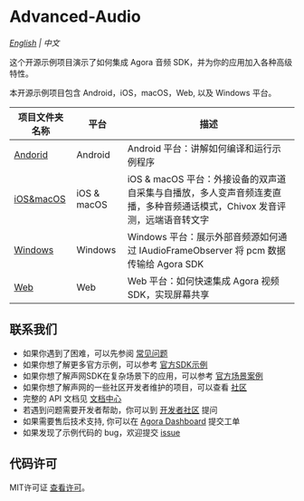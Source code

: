 # Advanced-Audio

*[English](README.md) | 中文*

这个开源示例项目演示了如何集成 Agora 音频 SDK，并为你的应用加入各种高级特性。

本开源示例项目包含 Android，iOS，macOS，Web, 以及 Windows 平台。

项目文件夹名称|平台|描述
---|---|---
[Andorid](./Android)|Android|Android 平台：讲解如何编译和运行示例程序
[iOS&macOS](./iOS&macOS)|iOS & macOS|iOS & macOS 平台：外接设备的双声道自采集与自播放，多人变声音频连麦直播，多种音频通话模式，Chivox 发音评测，远端语音转文字
[Windows](./Windows)|Windows|Windows 平台：展示外部音频源如何通过 IAudioFrameObserver 将 pcm 数据传输给 Agora SDK
[Web](./Web)|Web|Web 平台：如何快速集成 Agora 视频 SDK，实现屏幕共享

## 联系我们

- 如果你遇到了困难，可以先参阅 [常见问题](https://docs.agora.io/cn/faq)
- 如果你想了解更多官方示例，可以参考 [官方SDK示例](https://github.com/AgoraIO)
- 如果你想了解声网SDK在复杂场景下的应用，可以参考 [官方场景案例](https://github.com/AgoraIO-usecase)
- 如果你想了解声网的一些社区开发者维护的项目，可以查看 [社区](https://github.com/AgoraIO-Community)
- 完整的 API 文档见 [文档中心](https://docs.agora.io/cn/)
- 若遇到问题需要开发者帮助，你可以到 [开发者社区](https://rtcdeveloper.com/) 提问
- 如果需要售后技术支持, 你可以在 [Agora Dashboard](https://dashboard.agora.io) 提交工单
- 如果发现了示例代码的 bug，欢迎提交 [issue](https://github.com/AgoraIO/Advanced-Audio/issues)

## 代码许可

MIT许可证 [查看许可](LICENSE.md)。